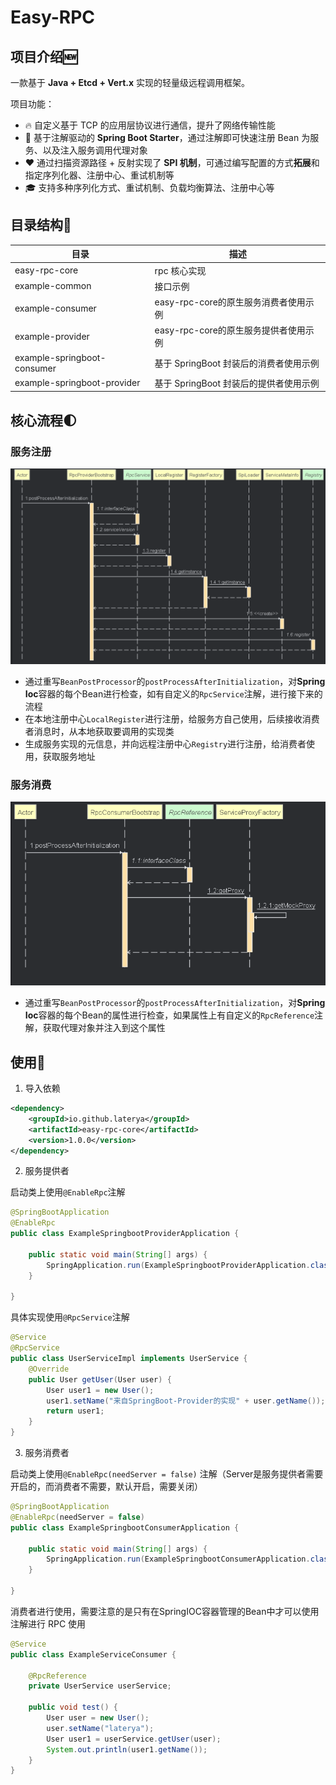 # Easy-RPC

## 项目介绍:new:

一款基于 **Java + Etcd + Vert.x** 实现的轻量级远程调用框架。

项目功能：

- :fire: 自定义基于 TCP 的应用层协议进行通信，提升了网络传输性能
- :star2: 基于注解驱动的 **Spring Boot Starter**，通过注解即可快速注册 Bean 为服务、以及注入服务调用代理对象
- :heart: 通过扫描资源路径 + 反射实现了 **SPI 机制**，可通过编写配置的方式**拓展**和指定序列化器、注册中心、重试机制等
- :mortar_board: 支持多种序列化方式、重试机制、负载均衡算法、注册中心等

## 目录结构:straight_ruler:

| 目录                         | 描述                                   |
| ---------------------------- | -------------------------------------- |
| easy-rpc-core                | rpc 核心实现                           |
| example-common               | 接口示例                               |
| example-consumer             | easy-rpc-core的原生服务消费者使用示例  |
| example-provider             | easy-rpc-core的原生服务提供者使用示例  |
| example-springboot-consumer  | 基于 SpringBoot 封装后的消费者使用示例 |
| example-springboot-provider  | 基于 SpringBoot 封装后的提供者使用示例 |

## 核心流程:first_quarter_moon:

### 服务注册

![image-20240316135635534](doc/服务消费.png)

- 通过重写`BeanPostProcessor`的`postProcessAfterInitialization`，对**Spring Ioc**容器的每个Bean进行检查，如有自定义的`RpcService`注解，进行接下来的流程
- 在本地注册中心`LocalRegister`进行注册，给服务方自己使用，后续接收消费者消息时，从本地获取要调用的实现类
- 生成服务实现的元信息，并向远程注册中心`Registry`进行注册，给消费者使用，获取服务地址

### 服务消费

![image-20240316140348968](doc/服务注册.png)

- 通过重写`BeanPostProcessor`的`postProcessAfterInitialization`，对**Spring Ioc**容器的每个Bean的属性进行检查，如果属性上有自定义的`RpcReference`注解，获取代理对象并注入到这个属性

## 使用:tada:

1. 导入依赖

```xml
<dependency>
    <groupId>io.github.laterya</groupId>
    <artifactId>easy-rpc-core</artifactId>
    <version>1.0.0</version>
</dependency>
```

2. 服务提供者

启动类上使用`@EnableRpc`注解

```java
@SpringBootApplication
@EnableRpc
public class ExampleSpringbootProviderApplication {

    public static void main(String[] args) {
        SpringApplication.run(ExampleSpringbootProviderApplication.class, args);
    }

}
```

具体实现使用`@RpcService`注解

```java
@Service
@RpcService
public class UserServiceImpl implements UserService {
    @Override
    public User getUser(User user) {
        User user1 = new User();
        user1.setName("来自SpringBoot-Provider的实现" + user.getName());
        return user1;
    }
}
```

3. 服务消费者

启动类上使用`@EnableRpc(needServer = false)` 注解（Server是服务提供者需要开启的，而消费者不需要，默认开启，需要关闭）

```java
@SpringBootApplication
@EnableRpc(needServer = false)
public class ExampleSpringbootConsumerApplication {

    public static void main(String[] args) {
        SpringApplication.run(ExampleSpringbootConsumerApplication.class, args);
    }

}
```

消费者进行使用，需要注意的是只有在SpringIOC容器管理的Bean中才可以使用注解进行 RPC 使用

```java
@Service
public class ExampleServiceConsumer {

    @RpcReference
    private UserService userService;
    
    public void test() {
        User user = new User();
        user.setName("laterya");
        User user1 = userService.getUser(user);
        System.out.println(user1.getName());
    }
}
```

